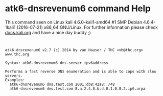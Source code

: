 # atk6-dnsrevenum6 command Help

 This command seen on Linux kali 4.6.0-kali1-amd64 #1 SMP Debian 4.6.4-1kali1 (2016-07-21) x86_64 GNU/Linux. For further information please check [docs.kali.org](docs.kali.org) and have a nice day buddy ;) 

~~~


atk6-dnsrevenum6 v2.7 (c) 2014 by van Hauser / THC <vh@thc.org> www.thc.org

Syntax: atk6-dnsrevenum6 dns-server ipv6address

Performs a fast reverse DNS enumeration and is able to cope with slow servers.
Examples:
  atk6-dnsrevenum6 dns.test.com 2001:db8:42a8::/48
  atk6-dnsrevenum6 dns.test.com 8.a.2.4.8.b.d.0.1.0.0.2.ip6.arpa

~~~
